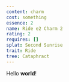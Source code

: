 ```yaml
---
content: charm
cost: something
essence: 2
name: Ride e2 Charm 2
rating: 2
requires: []
splat: Second Sunrise
trait: Ride
tree: Cataphract
---
```


Hello **world**!
